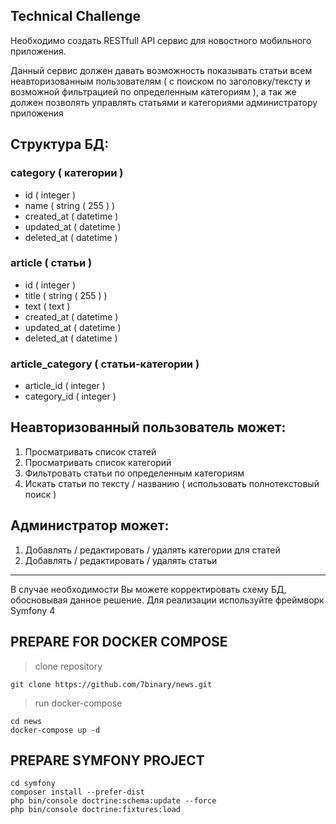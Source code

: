 Technical Challenge
-----------------------------------------
Необходимо создать RESTfull API сервис для новостного мобильного приложения.

Данный сервис должен давать возможность показывать статьи всем неавторизованным
пользователям ( с поиском по заголовку/тексту и возможной фильтрацией по определенным
категориям ), а так же должен позволять управлять статьями и категориями администратору
приложения

Структура БД:
-----------------------------------------
### category ( категории )
- id ( integer )
- name ( string ( 255 ) )
- created_at ( datetime )
- updated_at ( datetime )
- deleted_at ( datetime )

### article ( статьи )
- id ( integer )
- title ( string ( 255 ) )
- text ( text )
- created_at ( datetime )
- updated_at ( datetime )
- deleted_at ( datetime )

### article_category ( статьи-категории )
- article_id ( integer )
- category_id ( integer )

Неавторизованный пользователь может:
-----------------------------------------
1) Просматривать список статей
2) Просматривать список категорий
3) Фильтровать статьи по определенным категориям
4) Искать статьи по тексту / названию ( использовать полнотекстовый поиск )

Администратор может:
-----------------------------------------
1) Добавлять / редактировать / удалять категории для статей
2) Добавлять / редактировать / удалять статьи

------------

В случае необходимости Вы можете корректировать схему БД, обосновывая данное решение. Для
реализации используйте фреймворк Symfony 4

## PREPARE FOR DOCKER COMPOSE
> clone repository
```
git clone https://github.com/7binary/news.git
```
> run docker-compose
```
cd news
docker-compose up -d
```

## PREPARE SYMFONY PROJECT
```
cd symfony
composer install --prefer-dist
php bin/console doctrine:schema:update --force
php bin/console doctrine:fixtures:load
```

